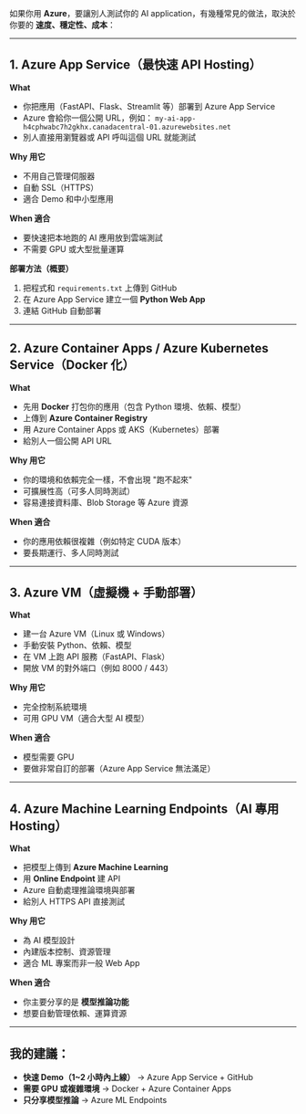 如果你用 **Azure**，要讓別人測試你的 AI application，有幾種常見的做法，取決於你要的 **速度、穩定性、成本**：

---

## **1. Azure App Service（最快速 API Hosting）**

**What**

* 你把應用（FastAPI、Flask、Streamlit 等）部署到 Azure App Service
* Azure 會給你一個公開 URL，例如：
  `my-ai-app-h4cphwabc7h2gkhx.canadacentral-01.azurewebsites.net`
* 別人直接用瀏覽器或 API 呼叫這個 URL 就能測試

**Why 用它**

* 不用自己管理伺服器
* 自動 SSL（HTTPS）
* 適合 Demo 和中小型應用

**When 適合**

* 要快速把本地跑的 AI 應用放到雲端測試
* 不需要 GPU 或大型批量運算

**部署方法（概要）**

1. 把程式和 `requirements.txt` 上傳到 GitHub
2. 在 Azure App Service 建立一個 **Python Web App**
3. 連結 GitHub 自動部署

---

## **2. Azure Container Apps / Azure Kubernetes Service（Docker 化）**

**What**

* 先用 **Docker** 打包你的應用（包含 Python 環境、依賴、模型）
* 上傳到 **Azure Container Registry**
* 用 Azure Container Apps 或 AKS（Kubernetes）部署
* 給別人一個公開 API URL

**Why 用它**

* 你的環境和依賴完全一樣，不會出現 "跑不起來"
* 可擴展性高（可多人同時測試）
* 容易連接資料庫、Blob Storage 等 Azure 資源

**When 適合**

* 你的應用依賴很複雜（例如特定 CUDA 版本）
* 要長期運行、多人同時測試

---

## **3. Azure VM（虛擬機 + 手動部署）**

**What**

* 建一台 Azure VM（Linux 或 Windows）
* 手動安裝 Python、依賴、模型
* 在 VM 上跑 API 服務（FastAPI、Flask）
* 開放 VM 的對外端口（例如 8000 / 443）

**Why 用它**

* 完全控制系統環境
* 可用 GPU VM（適合大型 AI 模型）

**When 適合**

* 模型需要 GPU
* 要做非常自訂的部署（Azure App Service 無法滿足）

---

## **4. Azure Machine Learning Endpoints（AI 專用 Hosting）**

**What**

* 把模型上傳到 **Azure Machine Learning**
* 用 **Online Endpoint** 建 API
* Azure 自動處理推論環境與部署
* 給別人 HTTPS API 直接測試

**Why 用它**

* 為 AI 模型設計
* 內建版本控制、資源管理
* 適合 ML 專案而非一般 Web App

**When 適合**

* 你主要分享的是 **模型推論功能**
* 想要自動管理依賴、運算資源

---

## 我的建議：

* **快速 Demo（1\~2 小時內上線）** → Azure App Service + GitHub
* **需要 GPU 或複雜環境** → Docker + Azure Container Apps
* **只分享模型推論** → Azure ML Endpoints
